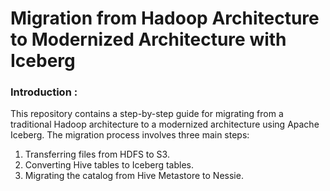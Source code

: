 # Migration from Hadoop Architecture to Modernized Architecture with Iceberg


### Introduction :

This repository contains a step-by-step guide for migrating from a traditional Hadoop architecture to a modernized architecture using Apache Iceberg. The migration process involves three main steps:


1.  Transferring files from HDFS to S3.
2.  Converting Hive tables to Iceberg tables.
3.  Migrating the catalog from Hive Metastore to Nessie.

